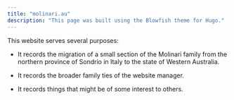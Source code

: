 ```yaml
---
title: "molinari.au"
description: "This page was built using the Blowfish theme for Hugo."
---
```


This website serves several purposes:

- It records the migration of a small section of the Molinari family from the northern province of Sondrio in Italy to the state of Western Australia.

- It records the broader family ties of the website manager.

- It records things that might be of some interest to others.
 
